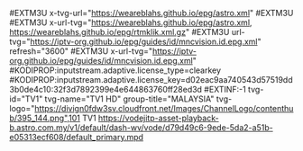 #EXTM3U x-tvg-url="https://weareblahs.github.io/epg/astro.xml" #EXTM3U #EXTM3U x-url-tvg="https://weareblahs.github.io/epg/astro.xml, https://weareblahs.github.io/epg/rtmklik.xml.gz" #EXTM3U url-tvg="https://iptv-org.github.io/epg/guides/id/mncvision.id.epg.xml" refresh="3600" #EXTM3U x-url-tvg="https://iptv-org.github.io/epg/guides/id/mncvision.id.epg.xml" #KODIPROP:inputstream.adaptive.license_type=clearkey #KODIPROP:inputstream.adaptive.license_key=d02eac9aa740543d57519dd3b0de4c10:32f3d7892399e4e644863760ff28ed3d #EXTINF:-1 tvg-id="TV1" tvg-name="TV1 HD" group-title="MALAYSIA" tvg-logo="https://divign0fdw3sv.cloudfront.net/Images/ChannelLogo/contenthub/395_144.png",101 TV1 https://vodejitp-asset-playback-b.astro.com.my/v1/default/dash-wv/vode/d79d49c6-9ede-5da2-a51b-e05313ecf608/default_primary.mpd
